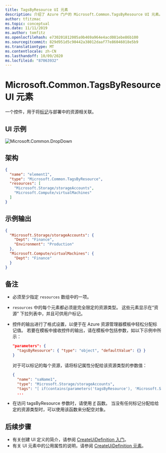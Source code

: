 ```yaml
---
title: TagsByResource UI 元素
description: 介绍了 Azure 门户的 Microsoft.Common.TagsByResource UI 元素。 用于在部署期间将标记应用到资源。
author: tfitzmac
ms.topic: conceptual
ms.date: 11/11/2019
ms.author: tomfitz
ms.openlocfilehash: e730201812005a9b469a964e4acd081ebe86b100
ms.sourcegitcommit: 829d951d5c90442a38012daaf77e86046018e5b9
ms.translationtype: MT
ms.contentlocale: zh-CN
ms.lasthandoff: 10/09/2020
ms.locfileid: "87063932"
---
```

# <a name="microsoftcommontagsbyresource-ui-element"></a>Microsoft.Common.TagsByResource UI 元素

一个控件，用于将[标记](../management/tag-resources.md)与部署中的资源相关联。

## <a name="ui-sample"></a>UI 示例

![Microsoft.Common.DropDown](./media/managed-application-elements/microsoft-common-tagsbyresource.png)

## <a name="schema"></a>架构

```json
{
  "name": "element1",
  "type": "Microsoft.Common.TagsByResource",
  "resources": [
    "Microsoft.Storage/storageAccounts",
    "Microsoft.Compute/virtualMachines"
  ]
}
```

## <a name="sample-output"></a>示例输出

```json
{
  "Microsoft.Storage/storageAccounts": {
    "Dept": "Finance",
    "Environment": "Production"
  },
  "Microsoft.Compute/virtualMachines": {
    "Dept": "Finance"
  }
}
```

## <a name="remarks"></a>备注

- 必须至少指定 `resources` 数组中的一项。
- `resources` 中的每个元素都必须是完全限定的资源类型。 这些元素显示在“资源”  下拉列表中，并且可供用户标记。
- 控件的输出进行了格式设置，以便于在 Azure 资源管理器模板中轻松分配标记值。 若要在模板中接收控件的输出，请在模板中包括参数，如以下示例中所示：

  ```json
  "parameters": {
    "tagsByResource": { "type": "object", "defaultValue": {} }
  }
  ```

  对于可以标记的每个资源，请将标记属性分配给该资源类型的参数值：

  ```json
  {
    "name": "saName1",
    "type": "Microsoft.Storage/storageAccounts",
    "tags": "[ if(contains(parameters('tagsByResource'), 'Microsoft.Storage/storageAccounts'), parameters('tagsByResource')['Microsoft.Storage/storageAccounts'], json('{}')) ]",
    ...
  ```

- 在访问 tagsByResource 参数时，请使用 [if](../templates/template-functions-logical.md#if) 函数。 当没有任何标记分配给给定的资源类型时，可以使用该函数来分配空对象。

## <a name="next-steps"></a>后续步骤

- 有关创建 UI 定义的简介，请参阅 [CreateUiDefinition 入门](create-uidefinition-overview.md)。
- 有关 UI 元素中的公用属性的说明，请参阅 [CreateUiDefinition 元素](create-uidefinition-elements.md)。
